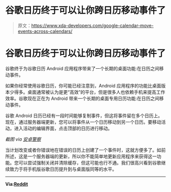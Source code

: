 # 谷歌日历终于可以让你跨日历移动事件了

> 原文：<https://www.xda-developers.com/google-calendar-move-events-across-calendars/>

# 谷歌日历终于可以让你跨日历移动事件了

谷歌终于为谷歌日历 Android 应用程序带来了一个长期的桌面功能:在日历之间移动事件。

如果你经常使用谷歌日历，你可能已经注意到，Android 应用程序的功能比桌面版本少得多。桌面通常被认为是更“高效”的平台，但是很多人也依赖手机来提高工作效率。谷歌现在正在为 Android 带来一个长期的桌面专用日历功能:在日历之间移动事件。

谷歌 Android 日历已经有一段时间能够复制事件，但这将事件留在多个日历上。现在，通过服务器端更新，您可以将事件从一个日历移动到另一个日历。要移动活动，进入活动的编辑界面，点击顶部的日历进行移动。

*截图 via [安卓警察](https://www.androidpolice.com/2019/12/09/google-calendar-app-move-events/)*

当计划改变或者你错误地在错误的日历上创建了一个事件时，这就方便多了。如前所述，这是一个服务器端的更新，所以你不能简单地更新应用程序来获得这一功能。您可以尝试强制关闭并清除缓存，但这可能也行不通。我们很高兴看到谷歌继续致力于将手机版谷歌日历提升到与桌面版同等的水平。

* * *

**Via:[Reddit](https://www.reddit.com/r/Android/comments/e80mqm/google_calendar_finally_lets_you_move_events/)**